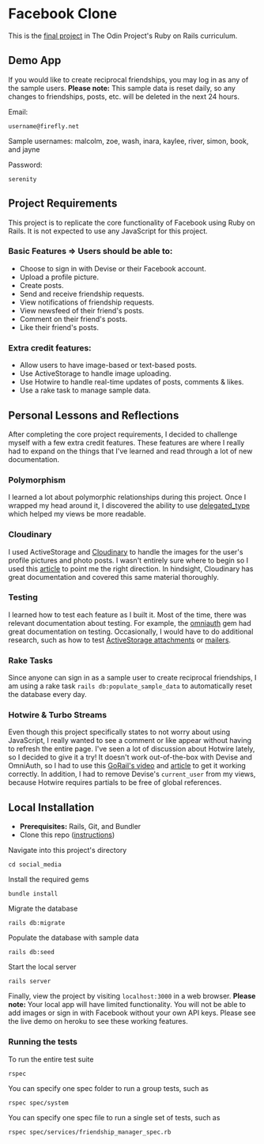 # Facebook Clone

This is the [final project](https://www.theodinproject.com/paths/full-stack-ruby-on-rails/courses/ruby-on-rails/lessons/final-project) in The Odin Project's Ruby on Rails curriculum. 

## Demo App

If you would like to create reciprocal friendships, you may log in as any of the sample users. **Please note:** This sample data is reset daily, so any changes to friendships, posts, etc. will be deleted in the next 24 hours.

Email:
```
username@firefly.net
```
Sample usernames: malcolm, zoe, wash, inara, kaylee, river, simon, book, and jayne

Password:
```
serenity
```

## Project Requirements
This project is to replicate the core functionality of Facebook using Ruby on Rails. It is not expected to use any JavaScript for this project.

### Basic Features => Users should be able to:
- Choose to sign in with Devise or their Facebook account.
- Upload a profile picture.
- Create posts.
- Send and receive friendship requests.
- View notifications of friendship requests.
- View newsfeed of their friend's posts.
- Comment on their friend's posts.
- Like their friend's posts.

### Extra credit features:
- Allow users to have image-based or text-based posts.
- Use ActiveStorage to handle image uploading.
- Use Hotwire to handle real-time updates of posts, comments & likes.
- Use a rake task to manage sample data.

## Personal Lessons and Reflections
After completing the core project requirements, I decided to challenge myself with a few extra credit features. These features are where I really had to expand on the things that I've learned and read through a lot of new documentation.

### Polymorphism
I learned a lot about polymorphic relationships during this project. Once I wrapped my head around it, I discovered the ability to use [delegated_type](https://mateusguimaraes.com/posts/understanding-the-delegated-type-pattern-and-multi-table-inheritance) which helped my views be more readable. 

### Cloudinary
I used ActiveStorage and [Cloudinary](https://cloudinary.com/) to handle the images for the user's profile pictures and photo posts. I wasn't entirely sure where to begin so I used this [article](https://medium.com/nerd-for-tech/getting-started-with-cloudinary-in-ruby-on-rails-6-925888032395) to point me the right direction. In hindsight, Cloudinary has great documentation and covered this same material thoroughly.

### Testing
I learned how to test each feature as I built it. Most of the time, there was relevant documentation about testing. For example, the [omniauth](https://github.com/omniauth/omniauth/wiki/Integration-Testing) gem had great documentation on testing. Occasionally, I would have to do additional research, such as how to test [ActiveStorage attachments](https://blog.eq8.eu/til/factory-bot-trait-for-active-storange-has_attached.html) or [mailers](https://www.lucascaton.com.br/2010/10/25/how-to-test-mailers-in-rails-with-rspec).

### Rake Tasks
Since anyone can sign in as a sample user to create reciprocal friendships, I am using a rake task `rails db:populate_sample_data` to automatically reset the database every day. 

### Hotwire & Turbo Streams
Even though this project specifically states to not worry about using JavaScript, I really wanted to see a comment or like appear without having to refresh the entire page. I've seen a lot of discussion about Hotwire lately, so I decided to give it a try! It doesn't work out-of-the-box with Devise and OmniAuth, so I had to use this [GoRail's video](https://gorails.com/episodes/devise-hotwire-turbo) and [article](https://dev.to/rbazinet/hotwire-fix-for-cors-error-when-using-omniauth-3k36) to get it working correctly. In addition, I had to remove Devise's `current_user` from my views, because Hotwire requires partials to be free of global references. 

## Local Installation
- **Prerequisites:** Rails, Git, and Bundler
- Clone this repo ([instructions](https://docs.github.com/en/free-pro-team@latest/github/creating-cloning-and-archiving-repositories/cloning-a-repository))

Navigate into this project's directory 
```
cd social_media
```

Install the required gems
```
bundle install
```

Migrate the database
```
rails db:migrate
```

Populate the database with sample data
```
rails db:seed
``` 

Start the local server
```
rails server
```

Finally, view the project by visiting `localhost:3000` in a web browser. **Please note:** Your local app will have limited functionality. You will not be able to add images or sign in with Facebook without your own API keys. Please see the live demo on heroku to see these working features.

### Running the tests
To run the entire test suite
```
rspec
```

You can specify one spec folder to run a group tests, such as 
```
rspec spec/system
``` 

You can specify one spec file to run a single set of tests, such as
```
rspec spec/services/friendship_manager_spec.rb
```
